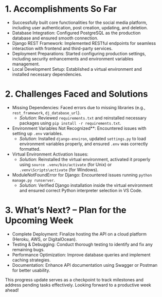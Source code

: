 # 1. Accomplishments So Far
- Successfully built core functionalities for the social media platform, including user authentication, post creation, updating, and deletion.
- Database Integration: Configured PostgreSQL as the production database and ensured smooth connection.
- Django REST Framework: Implemented RESTful endpoints for seamless interaction with frontend and third-party services.
- Deployment Preparations: Started configuring production settings, including security enhancements and environment variables management.
- Local Development Setup: Established a virtual environment and installed necessary dependencies.

# 2. Challenges Faced and Solutions
- Missing Dependencies: Faced errors due to missing libraries (e.g., `rest_framework`, `dj_database_url`).
  - *Solution*: Reviewed `requirements.txt` and reinstalled necessary packages using `pip install -r requirements.txt`.
- Environment Variables Not Recognized**: Encountered issues with setting up `.env` variables.
  - *Solution*: Installed `django-environ`, updated `settings.py` to load environment variables properly, and ensured `.env` was correctly formatted.
- Virtual Environment Activation Issues:
  - *Solution*: Reinstalled the virtual environment, activated it properly using `source .venv/bin/activate` (for Unix) or `.venv\Scripts\activate` (for Windows).
- ModuleNotFoundError for Django: Encountered issues running `python manage.py runserver`.
  - *Solution*: Verified Django installation inside the virtual environment and ensured correct Python interpreter selection in VS Code.

# 3. What’s Next? – Plan for the Upcoming Week
- Complete Deployment: Finalize hosting the API on a cloud platform (Heroku, AWS, or DigitalOcean).
- Testing & Debugging: Conduct thorough testing to identify and fix any remaining bugs.
- Performance Optimization: Improve database queries and implement caching strategies.
- Documentation: Enhance API documentation using Swagger or Postman for better usability.

This progress update serves as a checkpoint to track milestones and address pending tasks effectively. Looking forward to a productive week ahead!

